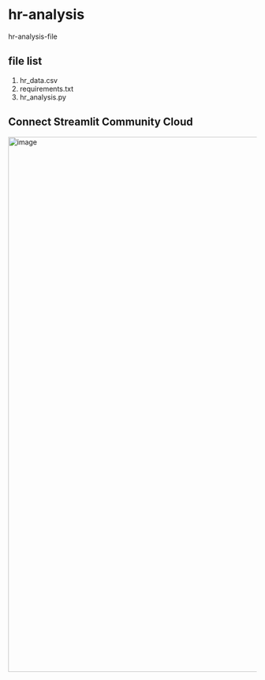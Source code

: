 # hr-analysis
hr-analysis-file
## file list
1. hr_data.csv
2. requirements.txt
3. hr_analysis.py
## Connect Streamlit Community Cloud
<img width="822" height="1084" alt="image" src="https://github.com/user-attachments/assets/13da6ce1-e584-4bf6-8d0f-90a2398fd5db" />
